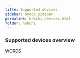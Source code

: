 ```yaml
---
title: Supported devices
sidebar: mydoc_sidebar
permalink: hakchi_devices.html
folder: hakchi
---
```


### Supported devices overview

WORDS
